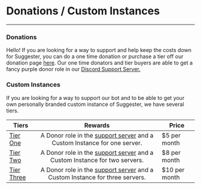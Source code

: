 # Donations / Custom Instances
---
### Donations

Hello!
If you are looking for a way to support and help keep the costs down for Suggester, you can do a one time donation or purchase a tier off our donation page [here](https://ko-fi.com/suggester).
Our one time donators and tier buyers are able to get a fancy purple donor role in our [Discord Support Server.](https://suggester.js.org/support)

### Custom Instances
If you are looking for a way to support our bot and to be able to get your own personally branded custom instance of Suggester, we have several tiers.

| Tiers                                                                              |              Rewards              |       Price        |
|------------------------------------------------------------------------------------|:--------------------------------------------:|----------------------|
| [Tier One](https://ko-fi.com/summary/54a88943-f7f1-4c2d-8ed8-076d616aeff8)         | A Donor role in the [support server](https://suggester.js.org/support) and a Custom Instance for one server. | $5 per month |
| [Tier Two](https://ko-fi.com/summary/d5964004-f812-4b15-9c1a-4f8718787217)         | A Donor role in the [support server](https://suggester.js.org/support) and a Custom Instance for two servers. | $8 per month |
| [Tier Three](https://ko-fi.com/summary/415f47b3-26e7-4dd6-9b25-7b75fb8ac682)       | A Donor role in the [support server](https://suggester.js.org/support) and a Custom Instance for three servers. | $10 per month |

